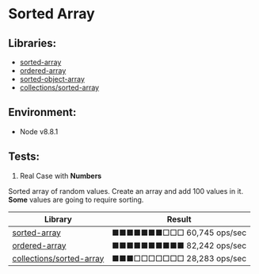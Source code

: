 # Sorted Array

## Libraries: 

* [sorted-array](https://github.com/javascript/sorted-array)
* [ordered-array](https://www.github.com/dnbard/ordered-array)
* [sorted-object-array](https://github.com/encero/sorted-object-array)
* [collections/sorted-array](https://github.com/montagejs/collections)

## Environment: 

* Node v8.8.1

## Tests: 

1. Real Case with **Numbers**  

Sorted array of random values. Create an array and add 100 values in it. **Some** values are going to require sorting.

| Library | Result |
| ------- | ------ |
| [sorted-array](https://github.com/javascript/sorted-array) | ■■■■■■■□□□ 60,745 ops/sec |
| [ordered-array](https://www.github.com/dnbard/ordered-array) | ■■■■■■■■■■ 82,242 ops/sec |
| [collections/sorted-array](https://github.com/montagejs/collections) | ■■■□□□□□□□ 28,283 ops/sec |
